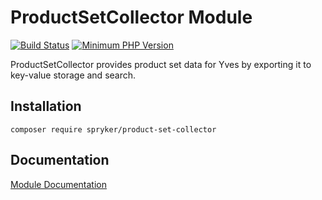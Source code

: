 # ProductSetCollector Module
[![Build Status](https://travis-ci.org/spryker/product-set-collector.svg)](https://travis-ci.org/spryker/product-set-collector)
[![Minimum PHP Version](https://img.shields.io/badge/php-%3E%3D%207.2-8892BF.svg)](https://php.net/)

ProductSetCollector provides product set data for Yves by exporting it to key-value storage and search.

## Installation

```
composer require spryker/product-set-collector
```

## Documentation

[Module Documentation](https://academy.spryker.com/developing_with_spryker/module_guide/products/product_set.html)
